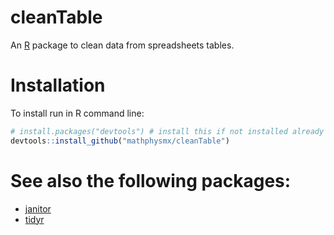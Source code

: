 # cleanTable
An  [R](https://www.r-project.org/) package to clean data from spreadsheets tables.

# Installation
To install run in R command line:

```R
# install.packages("devtools") # install this if not installed already
devtools::install_github("mathphysmx/cleanTable")
```
# See also the following packages:
- [janitor](https://github.com/sfirke/janitor)
- [tidyr](https://cran.r-project.org/web/packages/tidyr/index.html)
